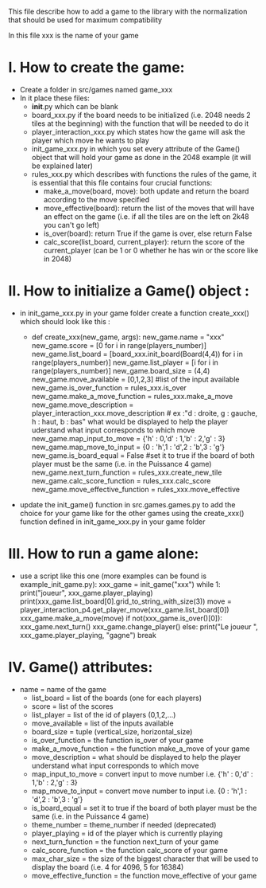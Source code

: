 This file describe how to add a game to the library with the normalization that should be used for maximum compatibility

In this file xxx is the name of your game

# I. How to create the game:

  * Create a folder in src/games named game_xxx
  * In it place these files:
    * __init__.py which can be blank
    * board_xxx.py if the board needs to be initialized (i.e. 2048 needs 2 tiles at the beginning) with the function that will be needed to do it
    * player_interaction_xxx.py which states how the game will ask the player which move he wants to play
    * init_game_xxx.py in which you set every attribute of the Game() object that will hold your game as done in the 2048 example (it will be explained later)
    * rules_xxx.py which describes with functions the rules of the game, it is essential that this file contains four crucial functions:
      * make_a_move(board, move): both update and return the board according to the move specified
      * move_effective(board): return the list of the moves that will have an effect on the game (i.e. if all the tiles are on the left on 2k48 you can't go left)
      * is_over(board): return True if the game is over, else return False
      * calc_score(list_board, current_player): return the score of the current_player (can be 1 or 0 whether he has win or the score like in 2048)

# II. How to initialize a Game() object :

  * in init_game_xxx.py in your game folder create a function create_xxx() which should look like this :

     - def create_xxx(new_game, args):
           new_game.name = "xxx"
           new_game.score = [0 for i in range(players_number)]
           new_game.list_board = [board_xxx.init_board(Board(4,4)) for i in range(players_number)]
           new_game.list_player = [i for i in range(players_number)]
           new_game.board_size = (4,4)
           new_game.move_available = [0,1,2,3] #list of the input available
           new_game.is_over_function = rules_xxx.is_over
           new_game.make_a_move_function = rules_xxx.make_a_move
           new_game.move_description = player_interaction_xxx.move_description # ex :"d : droite, g : gauche, h : haut, b : bas" what would be displayed to help the player uderstand what input corresponds to which move
           new_game.map_input_to_move = {'h' : 0,'d' : 1,'b' : 2,'g' : 3}
           new_game.map_move_to_input = {0 : 'h',1 : 'd',2 : 'b',3 : 'g'}
           new_game.is_board_equal = False #set it to true if the board of both player must be the same (i.e. in the Puissance 4 game)
           new_game.next_turn_function = rules_xxx.create_new_tile
           new_game.calc_score_function = rules_xxx.calc_score
           new_game.move_effective_function = rules_xxx.move_effective

  * update the init_game() function in src.games.games.py to add the choice for your game like for the other games using the create_xxx() function defined in init_game_xxx.py in your game folder

# III. How to run a game alone:

  * use a script like this one (more examples can be found is example_init_game.py):
      xxx_game = init_game("xxx")
      while 1:
        print("joueur", xxx_game.player_playing)
        print(xxx_game.list_board[0].grid_to_string_with_size(3))
        move = player_interaction_p4.get_player_move(xxx_game.list_board[0])
        xxx_game.make_a_move(move)
        if not(xxx_game.is_over()[0]):
          xxx_game.next_turn()
          xxx_game.change_player()
        else:
          print("Le joueur ",  xxx_game.player_playing, "gagne")
          break


# IV. Game() attributes:

  * name = name of the game
    * list_board = list of the boards (one for each players)
    * score = list of the scores
    * list_player = list of the id of players (0,1,2,...)
    * move_available = list of the inputs available
    * board_size = tuple (vertical_size, horizontal_size)
    * is_over_function = the function is_over of your game
    * make_a_move_function = the function make_a_move of your game
    * move_description = what should be displayed to help the player understand what input corresponds to which move
    * map_input_to_move = convert input to move number i.e. {'h' : 0,'d' : 1,'b' : 2,'g' : 3}
    * map_move_to_input = convert move number to input i.e. {0 : 'h',1 : 'd',2 : 'b',3 : 'g'}
    * is_board_equal = set it to true if the board of both player must be the same (i.e. in the Puissance 4 game)
    * theme_number = theme_number if needed (deprecated)
    * player_playing = id of the player which is currently playing
    * next_turn_function = the function next_turn of your game
    * calc_score_function = the function calc_score of your game
    * max_char_size = the size of the biggest character that will be used to display the board (i.e. 4 for 4096, 5 for 16384)
    * move_effective_function = the function move_effective of your game
